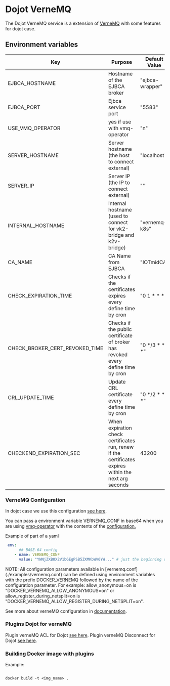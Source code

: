 # **Dojot VerneMQ**

The Dojot VerneMQ service is a extension of [VerneMQ](https://github.com/vernemq/vernemq) with some features for dojot case.


## **Environment variables**

Key                      | Purpose                                                            | Default Value  | Accepted values
-----------------------  | --------------------------------------------------------------     | -------------- |------------
EJBCA_HOSTNAME           | Hostname of the EJBCA broker                                       | "ejbca-wrapper"| IP or DNSs
EJBCA_PORT               | Ejbca service port                                                 | "5583"         | port values
USE_VMQ_OPERATOR         | yes if use with vmq-operator                                       | "n"            | y or n
SERVER_HOSTNAME          | Server hostname (the host to connect external)                     | "localhost"    | hostname
SERVER_IP                | Server IP (the IP to connect external)                             | ""             | IP
INTERNAL_HOSTNAME        | Internal hostname (used to connect for vk2-bridge and k2v-bridge)  | "vernemq-k8s"  | hostname
CA_NAME                  | CA Name from EJBCA                                                 | "IOTmidCA"     | string
CHECK_EXPIRATION_TIME    | Checks if the certificates expires every define time by cron       | "0 1 * * *"    | cron schedule expressions
CHECK_BROKER_CERT_REVOKED_TIME  | Checks if the public certificate of broker has revoked every define time by cron  | "0 */3 * * *" | cron schedule expressions
CRL_UPDATE_TIME          | Update CRL certificate every define time by cron                   | "0 */2 * * *" | cron schedule expressions
CHECKEND_EXPIRATION_SEC  | When expiration check certificates run, renew if the certificates expires within the next arg seconds | 43200  | seconds


### **VerneMQ Configuration**

In dojot case we use this configuration [see here](./examples/vernemq.conf).

You can pass a environment variable VERNEMQ_CONF in base64 when you are using [vmq-operator](https://github.com/vernemq/vmq-operator) with the contents of the [configuration.](./examples/vernemq.conf)

Example of part of a yaml

```yaml
 env:
      ## BASE-64 config
    - name: VERNEMQ_CONF
      value: "YWNjZXB0X2V1bGEgPSB5ZXMKbWV0YW..." # just the beginning of base64
```

NOTE: All configuration parameters available in [vernemq.conf] (./examples/vernemq.conf) can be defined using environment variables with the prefix DOCKER_VERNEMQ followed by the name of the configuration parameter. For example: allow_anonymous=on is "DOCKER_VERNEMQ_ALLOW_ANONYMOUS=on" or allow_register_during_netsplit=on is "DOCKER_VERNEMQ_ALLOW_REGISTER_DURING_NETSPLIT=on".

See more about verneMQ configuration in [documentation](https://docs.vernemq.com/).

### **Plugins Dojot for verneMQ**

Plugin verneMQ ACL for Dojot  [see here](./src/dojot_acl_plugin).
Plugin verneMQ Disconnect for Dojot [see here](./src/dojot_disconnect_plugin).

### **Building Docker image with plugins**

Example:

```shell

docker build -t <img_name> .

```

